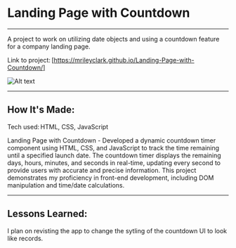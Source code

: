 # Landing Page with Countdown 

****

A project to work on utilizing date objects and using a countdown feature for a company landing page.

Link to project: [https://mrileyclark.github.io/Landing-Page-with-Countdown/]

![Alt text](./https://github.com/mrileyclark/Landing-Page-with-Countdown/blob/main/records-project.png)


****

## How It's Made: 

Tech used: HTML, CSS, JavaScript

Landing Page with Countdown -  Developed a dynamic countdown timer component using HTML, CSS, and JavaScript to track the time remaining until a specified launch date. The countdown timer displays the remaining days, hours, minutes, and seconds in real-time, updating every second to provide users with accurate and precise information. This project demonstrates my proficiency in front-end development, including DOM manipulation and time/date calculations.

****

 ## Lessons Learned: 

I plan on revisting the app to change the sytling of the countdown UI to look like records.

